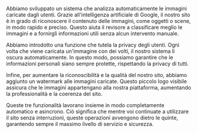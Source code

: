 
Abbiamo sviluppato un sistema che analizza automaticamente le immagini caricate dagli utenti. Grazie all'intelligenza artificiale di Google, il nostro sito è in grado di riconoscere il contenuto delle immagini, come oggetti o scene, in modo rapido e preciso. Questo aiuta il revisore a classificare meglio le immagini e a fornirgli informazioni utili senza alcun intervento manuale.

Abbiamo introdotto una funzione che tutela la privacy degli utenti. Ogni volta che viene caricata un'immagine con dei volti, il nostro sistema li oscura automaticamente. In questo modo, possiamo garantire che le informazioni personali siano sempre protette, rispettando la privacy di tutti.

Infine, per aumentare la riconoscibilità e la qualità del nostro sito, abbiamo aggiunto un watermark alle immagini caricate. Questo piccolo logo visibile assicura che le immagini appartengano alla nostra piattaforma, aumentando la professionalità e la coerenza del sito.

Queste tre funzionalità lavorano insieme in modo completamente automatico e asincrono. Ciò significa che mentre voi continuate a utilizzare il sito senza interruzioni, queste operazioni avvengono dietro le quinte, garantendo sempre il massimo livello di servizio e sicurezza.

